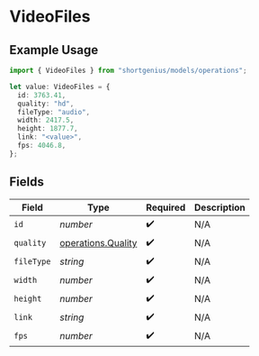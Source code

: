 # VideoFiles

## Example Usage

```typescript
import { VideoFiles } from "shortgenius/models/operations";

let value: VideoFiles = {
  id: 3763.41,
  quality: "hd",
  fileType: "audio",
  width: 2417.5,
  height: 1877.7,
  link: "<value>",
  fps: 4046.8,
};
```

## Fields

| Field                                                    | Type                                                     | Required                                                 | Description                                              |
| -------------------------------------------------------- | -------------------------------------------------------- | -------------------------------------------------------- | -------------------------------------------------------- |
| `id`                                                     | *number*                                                 | :heavy_check_mark:                                       | N/A                                                      |
| `quality`                                                | [operations.Quality](../../models/operations/quality.md) | :heavy_check_mark:                                       | N/A                                                      |
| `fileType`                                               | *string*                                                 | :heavy_check_mark:                                       | N/A                                                      |
| `width`                                                  | *number*                                                 | :heavy_check_mark:                                       | N/A                                                      |
| `height`                                                 | *number*                                                 | :heavy_check_mark:                                       | N/A                                                      |
| `link`                                                   | *string*                                                 | :heavy_check_mark:                                       | N/A                                                      |
| `fps`                                                    | *number*                                                 | :heavy_check_mark:                                       | N/A                                                      |